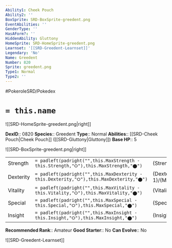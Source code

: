 ```yaml
---
Ability1: Cheek Pouch
Ability2: ''
BoxSprite: SRD-BoxSprite-greedent.png
EventAbilities: ''
GenderType: ''
HasAForm?: ''
HiddenAbility: Gluttony
HomeSprite: SRD-HomeSprite-greedent.png
Learnset: '[[SRD-Greedent-Learnset]]'
Legendary: 'No'
Name: Greedent
Number: 820
Sprite: greedent.png
Type1: Normal
Type2: ''
---
```


#PokeroleSRD/Pokedex

# `= this.name`

![[SRD-HomeSprite-greedent.png|right]]

**DexID**:: 0820
**Species**:: Greedent
**Type**:: Normal
**Abilities**:: [[SRD-Cheek Pouch|Cheek Pouch]] ([[SRD-Gluttony|Gluttony]])
**Base HP**:: 5

![[SRD-BoxSprite-greedent.png|right]]

|           |                                                                                        |                                          |
| --------- | -------------------------------------------------------------------------------------- | ---------------------------------------- |
| Strength  | `= padleft(padright("",this.MaxStrength - this.Strength,"⭘"),this.MaxStrength,"⬤")`    | (Strength::3)/(MaxStrength::6)   |
| Dexterity | `= padleft(padright("",this.MaxDexterity - this.Dexterity,"⭘"),this.MaxDexterity,"⬤")` | (Dexterity:: 1)/(MaxDexterity::3) |
| Vitality  | `= padleft(padright("",this.MaxVitality - this.Vitality,"⭘"),this.MaxVitality,"⬤")`    | (Vitality::3)/(MaxVitality::6)   |
| Special   | `= padleft(padright("",this.MaxSpecial - this.Special,"⭘"),this.MaxSpecial,"⬤")`       | (Special::2)/(MaxSpecial::4)     |
| Insight   | `= padleft(padright("",this.MaxInsight - this.Insight,"⭘"),this.MaxInsight,"⬤")`       | (Insight::2)/(MaxInsight::5)     |

**Recommended Rank**:: Amateur
**Good Starter**:: No
**Can Evolve**:: No

![[SRD-Greedent-Learnset]]